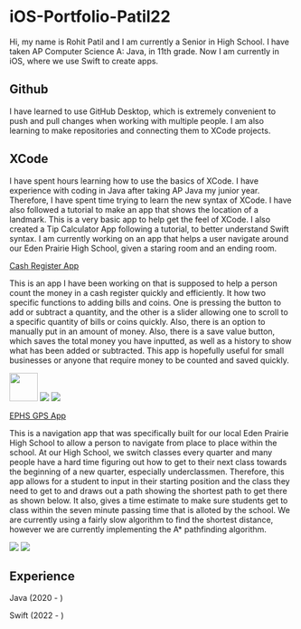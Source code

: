 # iOS-Portfolio-Patil22

Hi, my name is Rohit Patil and I am currently a Senior in High School. I have taken AP Computer Science A: Java, in 11th grade. Now I am currently in iOS, where we use Swift to create apps.

## Github

  I have learned to use GitHub Desktop, which is extremely convenient to push and pull changes when working with multiple people. I am also learning to make repositories and connecting them to XCode projects.


## XCode

  I have spent hours learning how to use the basics of XCode. I have experience with coding in Java after taking AP Java my junior year. Therefore, I have spent time trying to learn the new syntax of XCode. I have also followed a tutorial to make an app that shows the location of a landmark. This is a very basic app to help get the feel of XCode. I also created a Tip Calculator App following a tutorial, to better understand Swift syntax. I am currently working on an app that helps a user navigate around our Eden Prairie High School, given a staring room and an ending room.
  

[Cash Register App](https://github.com/RohitP123/Cash-Register-App)

  This is an app I have been working on that is supposed to help a person count the money in a cash register quickly and efficiently. It how two specific functions to adding bills and coins. One is pressing the button to add or subtract a quantity, and the other is a slider allowing one to scroll to a specific quantity of bills or coins quickly. Also, there is an option to manually put in an amount of money. Also, there is a save value button, which saves the total money you have inputted, as well as a history to show what has been added or subtracted. This app is hopefully useful for small businesses or anyone that require money to be counted and saved quickly.

  <p float="left">
  <img src="https://github.com/RohitP123/iOS-Portfolio-Patil22/blob/main/Screen%20Shot%202022-04-04%20at%2010.23.50%20AM.png" width=50px/>
  <img src="https://github.com/RohitP123/iOS-Portfolio-Patil22/blob/main/Screen%20Shot%202022-04-05%20at%2010.37.33%20AM.png" />
  <img src="https://github.com/RohitP123/iOS-Portfolio-Patil22/blob/main/Screen%20Shot%202022-04-05%20at%2010.38.15%20AM.png" />
  </p>
  
  [EPHS GPS App](https://github.com/sarthyparty/Find-My-EP)
  
   This is a navigation app that was specifically built for our local Eden Prairie High School to allow a person to navigate from place to place within the school. At our High School, we switch classes every quarter and many people have a hard time figuring out how to get to their next class towards the beginning of a new quarter, especially underclassmen. Therefore, this app allows for a student to input in their starting position and the class they need to get to and draws out a path showing the shortest path to get there as shown below. It also, gives a time estimate to make sure students get to class within the seven minute passing time that is alloted by the school. We are currently using a fairly slow algorithm to find the shortest distance, however we are currently implementing the A* pathfinding algorithm. 
    
  <p float="left">
  <img src="https://github.com/RohitP123/iOS-Portfolio-Patil22/blob/main/Screen%20Shot%202022-04-04%20at%2011.12.04%20AM.png" />
  <img src="https://github.com/RohitP123/iOS-Portfolio-Patil22/blob/main/Screen%20Shot%202022-04-04%20at%2011.12.41%20AM.png" />
  </p>
  
  ## Experience
  
  Java (2020 - )
  
  Swift (2022 - )
  
